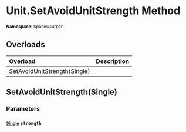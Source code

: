 # Unit.SetAvoidUnitStrength Method

<small>**Namespace**: SpaceUsurper</small>

## Overloads

<div markdown="1" class="member-table">

| Overload | Description |
| :------- | ----------- |
| [SetAvoidUnitStrength(Single)](#Single_) |  | 

</div>

## SetAvoidUnitStrength(Single)
### Parameters
#### <small>[Single](https://docs.microsoft.com/en-us/dotnet/api/system.single?view=netframework-4.5)</small> `strength`


